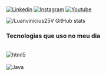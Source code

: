
### 
 
[![Linkedin](https://img.shields.io/badge/LinkedIn-0077B5?style=for-the-badge&logo=linkedin&logoColor=white)](https://www.linkedin.com/in/luan-vinicius25/)
[![Instagram](https://img.shields.io/badge/Instagram-E4405F?style=for-the-badge&logo=instagram&logoColor=white)](https://www.instagram.com/viniciusluan25/)
[![Youtube](https://img.shields.io/badge/YouTube-FF0000?style=for-the-badge&logo=youtube&logoColor=white)](https://www.youtube.com/channel/UCOic2D1QgyZPfrTW2dDCOow)

![/Luanvinicius25V GitHub stats](https://github-readme-stats.vercel.app/api?username=Luanvinicius25V&show_icons=true&theme=city_lights)


### Tecnologias que uso no meu dia 
<div style="display: inline_block"><br/><img aling="center" alt="html5"src="https://img.shields.io/badge/HTML5-E34F26?style=for-the-badge&logo=html5&logoColor=white"><div style="display: inline_block"><br/><img aling="center" alt="Java"src="https://img.shields.io/badge/Java-ED8B00?style=for-the-badge&logo=java&logoColor=white">
</div>
